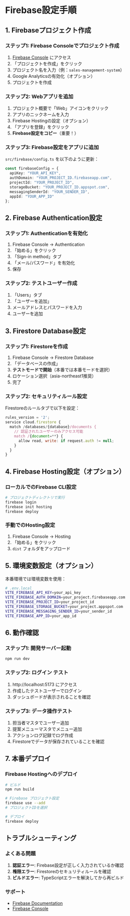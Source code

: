 # Firebase設定手順

## 1. Firebaseプロジェクト作成

### ステップ1: Firebase Consoleでプロジェクト作成
1. [Firebase Console](https://console.firebase.google.com/) にアクセス
2. 「プロジェクトを作成」をクリック
3. プロジェクト名を入力（例：`sales-management-system`）
4. Google Analyticsの有効化（オプション）
5. プロジェクトを作成

### ステップ2: Webアプリを追加
1. プロジェクト概要で「Web」アイコンをクリック
2. アプリのニックネームを入力
3. Firebase Hostingの設定（オプション）
4. 「アプリを登録」をクリック
5. **Firebase設定をコピー**（重要！）

### ステップ3: Firebase設定をアプリに追加
`src/firebase/config.ts` を以下のように更新：

```typescript
const firebaseConfig = {
  apiKey: "YOUR_API_KEY",
  authDomain: "YOUR_PROJECT_ID.firebaseapp.com",
  projectId: "YOUR_PROJECT_ID",
  storageBucket: "YOUR_PROJECT_ID.appspot.com",
  messagingSenderId: "YOUR_SENDER_ID",
  appId: "YOUR_APP_ID"
};
```

## 2. Firebase Authentication設定

### ステップ1: Authenticationを有効化
1. Firebase Console → Authentication
2. 「始める」をクリック
3. 「Sign-in method」タブ
4. 「メール/パスワード」を有効化
5. 保存

### ステップ2: テストユーザー作成
1. 「Users」タブ
2. 「ユーザーを追加」
3. メールアドレスとパスワードを入力
4. ユーザーを追加

## 3. Firestore Database設定

### ステップ1: Firestoreを作成
1. Firebase Console → Firestore Database
2. 「データベースの作成」
3. **テストモードで開始**（本番では本番モードを選択）
4. ロケーション選択（asia-northeast1推奨）
5. 完了

### ステップ2: セキュリティルール設定
Firestoreのルールタブで以下を設定：

```javascript
rules_version = '2';
service cloud.firestore {
  match /databases/{database}/documents {
    // 認証されたユーザーのみアクセス可能
    match /{document=**} {
      allow read, write: if request.auth != null;
    }
  }
}
```

## 4. Firebase Hosting設定（オプション）

### ローカルでのFirebase CLI設定
```bash
# プロジェクトディレクトリで実行
firebase login
firebase init hosting
firebase deploy
```

### 手動でのHosting設定
1. Firebase Console → Hosting
2. 「始める」をクリック
3. `dist` フォルダをアップロード

## 5. 環境変数設定（オプション）

本番環境では環境変数を使用：

```bash
# .env.local
VITE_FIREBASE_API_KEY=your_api_key
VITE_FIREBASE_AUTH_DOMAIN=your_project.firebaseapp.com
VITE_FIREBASE_PROJECT_ID=your_project_id
VITE_FIREBASE_STORAGE_BUCKET=your_project.appspot.com
VITE_FIREBASE_MESSAGING_SENDER_ID=your_sender_id
VITE_FIREBASE_APP_ID=your_app_id
```

## 6. 動作確認

### ステップ1: 開発サーバー起動
```bash
npm run dev
```

### ステップ2: ログイン テスト
1. http://localhost:5173 にアクセス
2. 作成したテストユーザーでログイン
3. ダッシュボードが表示されることを確認

### ステップ3: データ操作テスト
1. 担当者マスタでユーザー追加
2. 提案メニューマスタでメニュー追加
3. アクションログ記録でログ作成
4. Firestoreでデータが保存されていることを確認

## 7. 本番デプロイ

### Firebase Hostingへのデプロイ
```bash
# ビルド
npm run build

# Firebase プロジェクト設定
firebase use --add
# プロジェクトIDを選択

# デプロイ
firebase deploy
```

## トラブルシューティング

### よくある問題
1. **認証エラー**: Firebase設定が正しく入力されているか確認
2. **権限エラー**: Firestoreのセキュリティルールを確認
3. **ビルドエラー**: TypeScriptエラーを解決してから再ビルド

### サポート
- [Firebase Documentation](https://firebase.google.com/docs)
- [Firebase Console](https://console.firebase.google.com/)